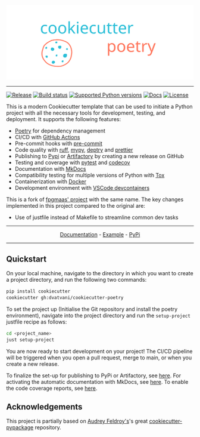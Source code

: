 <p align="center">
  <img width="600" src="https://raw.githubusercontent.com/fpgmaas/cookiecutter-poetry/main/docs/static/cookiecutter.svg">
</p style = "margin-bottom: 2rem;">

---

[![Release](https://img.shields.io/github/v/release/fpgmaas/cookiecutter-poetry)](https://pypi.org/project/cookiecutter-poetry/)
[![Build status](https://img.shields.io/github/actions/workflow/status/fpgmaas/cookiecutter-poetry/main.yml?branch=main)](https://github.com/fpgmaas/cookiecutter-poetry/actions/workflows/main.yml?query=branch%3Amain)
[![Supported Python versions](https://img.shields.io/pypi/pyversions/cookiecutter-poetry)](https://pypi.org/project/cookiecutter-poetry/)
[![Docs](https://img.shields.io/badge/docs-gh--pages-blue)](https://fpgmaas.github.io/cookiecutter-poetry/)
[![License](https://img.shields.io/github/license/fpgmaas/cookiecutter-poetry)](https://img.shields.io/github/license/fpgmaas/cookiecutter-poetry)

This is a modern Cookiecutter template that can be used to initiate a Python project with all the necessary tools for development, testing, and deployment. It supports the following features:

- [Poetry](https://python-poetry.org/) for dependency management
- CI/CD with [GitHub Actions](https://github.com/features/actions)
- Pre-commit hooks with [pre-commit](https://pre-commit.com/)
- Code quality with [ruff](https://github.com/charliermarsh/ruff), [mypy](https://mypy.readthedocs.io/en/stable/), [deptry](https://github.com/fpgmaas/deptry/) and [prettier](https://prettier.io/)
- Publishing to [Pypi](https://pypi.org) or [Artifactory](https://jfrog.com/artifactory) by creating a new release on GitHub
- Testing and coverage with [pytest](https://docs.pytest.org/en/7.1.x/) and [codecov](https://about.codecov.io/)
- Documentation with [MkDocs](https://www.mkdocs.org/)
- Compatibility testing for multiple versions of Python with [Tox](https://tox.wiki/en/latest/)
- Containerization with [Docker](https://www.docker.com/)
- Development environment with [VSCode devcontainers](https://code.visualstudio.com/docs/devcontainers/containers)

This is a fork of [fpgmaas' project](https://github.com/fpgmaas/cookiecutter-poetry) with the same name. The key changes implemented in this project compared to the original are:

- Use of justfile instead of Makefile to streamline common dev tasks

---

<p align="center">
  <a href="https://fpgmaas.github.io/cookiecutter-poetry/">Documentation</a> - <a href="https://github.com/fpgmaas/cookiecutter-poetry-example">Example</a> -
  <a href="https://pypi.org/project/cookiecutter-poetry/">PyPi</a>
</p>

---

## Quickstart

On your local machine, navigate to the directory in which you want to
create a project directory, and run the following two commands:

```bash
pip install cookiecutter
cookiecutter gh:dvatvani/cookiecutter-poetry
```

To set the project up (Initialise the Git repository and install the poetry environment), navigate into the project directory and run the `setup-project` justfile recipe as follows:

```bash
cd <project_name>
just setup-project
```

You are now ready to start development on your project! The CI/CD
pipeline will be triggered when you open a pull request, merge to main,
or when you create a new release.

To finalize the set-up for publishing to PyPi or Artifactory, see
[here](https://fpgmaas.github.io/cookiecutter-poetry/features/publishing/#set-up-for-pypi).
For activating the automatic documentation with MkDocs, see
[here](https://fpgmaas.github.io/cookiecutter-poetry/features/mkdocs/#enabling-the-documentation-on-github).
To enable the code coverage reports, see [here](https://fpgmaas.github.io/cookiecutter-poetry/features/codecov/).

## Acknowledgements

This project is partially based on [Audrey
Feldroy\'s](https://github.com/audreyfeldroy)\'s great
[cookiecutter-pypackage](https://github.com/audreyfeldroy/cookiecutter-pypackage)
repository.
